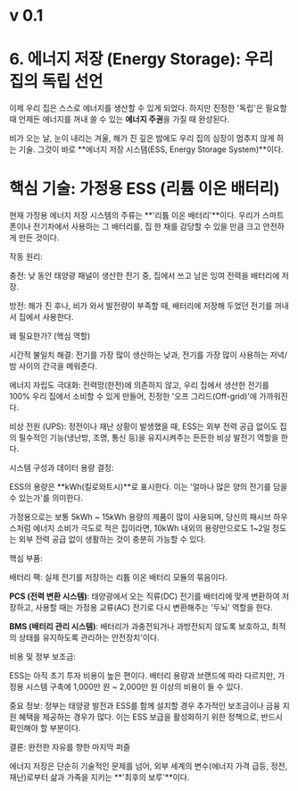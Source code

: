 # v 0.1

# 6. 에너지 저장 (Energy Storage): 우리 집의 독립 선언
이제 우리 집은 스스로 에너지를 생산할 수 있게 되었다.
하지만 진정한 '독립'은 필요할 때 언제든 에너지를 꺼내 쓸 수 있는 **에너지 주권**을 가질 때 완성된다.

비가 오는 날, 눈이 내리는 겨울, 해가 진 깊은 밤에도 우리 집의 심장이 멈추지 않게 하는 기술. 그것이 바로 **에너지 저장 시스템(ESS, Energy Storage System)**이다.

# 핵심 기술: 가정용 ESS (리튬 이온 배터리)
현재 가정용 에너지 저장 시스템의 주류는 **'리튬 이온 배터리'**이다. 우리가 스마트폰이나 전기차에서 사용하는 그 배터리를, 집 한 채를 감당할 수 있을 만큼 크고 안전하게 만든 것이다.

작동 원리:

충전: 낮 동안 태양광 패널이 생산한 전기 중, 집에서 쓰고 남은 잉여 전력을 배터리에 저장.

방전: 해가 진 후나, 비가 와서 발전량이 부족할 때, 배터리에 저장해 두었던 전기를 꺼내서 집에서 사용한다.

왜 필요한가? (핵심 역할)

시간적 불일치 해결: 전기를 가장 많이 생산하는 낮과, 전기를 가장 많이 사용하는 저녁/밤 사이의 간극을 메워준다.

에너지 자립도 극대화: 전력망(한전)에 의존하지 않고, 우리 집에서 생산한 전기를 100% 우리 집에서 소비할 수 있게 만들어, 진정한 '오프 그리드(Off-grid)'에 가까워진다.

비상 전원 (UPS): 정전이나 재난 상황이 발생했을 때, ESS는 외부 전력 공급 없이도 집의 필수적인 기능(냉난방, 조명, 통신 등)을 유지시켜주는 든든한 비상 발전기 역할을 한다.

시스템 구성과 데이터
용량 결정:

ESS의 용량은 **kWh(킬로와트시)**로 표시한다. 이는 '얼마나 많은 양의 전기를 담을 수 있는가'를 의미한다.

가정용으로는 보통 5kWh ~ 15kWh 용량의 제품이 많이 사용되며, 당신의 패시브 하우스처럼 에너지 소비가 극도로 적은 집이라면, 10kWh 내외의 용량만으로도 1~2일 정도는 외부 전력 공급 없이 생활하는 것이 충분히 가능할 수 있다.

핵심 부품:

배터리 팩: 실제 전기를 저장하는 리튬 이온 배터리 모듈의 묶음이다.

**PCS (전력 변환 시스템)**: 태양광에서 오는 직류(DC) 전기를 배터리에 맞게 변환하여 저장하고, 사용할 때는 가정용 교류(AC) 전기로 다시 변환해주는 '두뇌' 역할을 한다.

**BMS (배터리 관리 시스템)**: 배터리가 과충전되거나 과방전되지 않도록 보호하고, 최적의 상태를 유지하도록 관리하는  안전장치'이다.

비용 및 정부 보조금:

ESS는 아직 초기 투자 비용이 높은 편이다. 배터리 용량과 브랜드에 따라 다르지만, 가정용 시스템 구축에 1,000만 원 ~ 2,000만 원 이상의 비용이 들 수 있다.

중요 정보: 정부는 태양광 발전과 ESS를 함께 설치할 경우 추가적인 보조금이나 금융 지원 혜택을 제공하는 경우가 많다. 이는 ESS 보급을 활성화하기 위한 정책으로, 반드시 확인해야 할 부분이다.

결론: 완전한 자유를 향한 마지막 퍼즐

에너지 저장은 단순히 기술적인 문제를 넘어, 외부 세계의 변수(에너지 가격 급등, 정전, 재난)로부터 삶과 가족을 지키는 **'최후의 보루'**이다.
